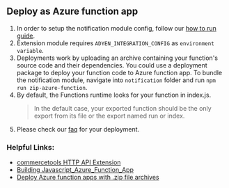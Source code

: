 ## Deploy as Azure function app

1. In order to setup the notification module config, follow our [how to run guide](../../../../notification/docs/HowToRun.md).
2. Extension module requires `ADYEN_INTEGRATION_CONFIG` as `environment variable`.
3. Deployments work by uploading an archive containing your function's source code and their dependencies. 
You could use a deployment package to deploy your function code to Azure function app.
To bundle the notification module, navigate into `notification` folder and run `npm run zip-azure-function`. 
4. By default, the Functions runtime looks for your function in index.js.
    > In the default case, your exported function should be the only export from its file or the export named run or index.
5. Please check our [faq](../../../../docs/FAQ.md) for your deployment.

### Helpful Links: 
- [commercetools HTTP API Extension](https://docs.commercetools.com/api/projects/api-extensions#http-destination)
- [Building Javascript_Azure_Function_App](https://docs.microsoft.com/en-us/azure/azure-functions/functions-reference-node)
- [Deploy Azure function apps with .zip file archives](https://docs.microsoft.com/en-us/azure/azure-functions/deployment-zip-push)
